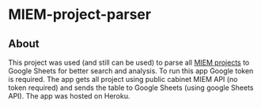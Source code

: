 # MIEM-project-parser

## About

This project was used (and still can be used) to parse all [MIEM projects](https://cabinet.miem.hse.ru/#/projects/all) to Google Sheets for better search and analysis. To run this app Google token is required. The app gets all project using public cabinet MIEM API (no token required) and sends the table to Google Sheets (using google Sheets API). The app was hosted on Heroku.
